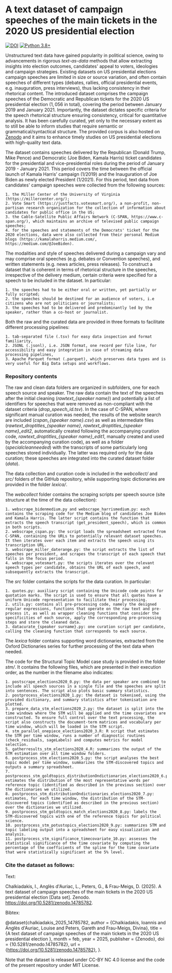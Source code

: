 # A text dataset of campaign speeches of the main tickets in the 2020 US presidential election

[![DOI](https://zenodo.org/badge/DOI/10.5281/zenodo.14785782.svg)](https://doi.org/10.5281/zenodo.14785782) [![Python 3.8+](https://img.shields.io/badge/python-3.8-blue.svg)](https://www.python.org/downloads/release/python-380/)

Unstructured text data have gained popularity in political science, owing to advancements in rigorous *text-as-data* methods that allow extracting insights into election outcomes, candidates' appeal to voters, ideologies and campaign strategies. Existing datasets on US presidential elections campaign speeches are limited in size or source variation, and often contain speeches of different types (debates, rallies, official presidential events, e.g. inauguration, press interviews), thus lacking consistency in their rhetorical content. The introduced dataset comprises the campaign speeches of the Democratic and Republican tickets for the 2020 US presidential election ($1,056$ in total), covering the period between January 2019 and January 2021. Importantly, the dataset dictates specific criteria for the speech rhetorical structure ensuring consistency, critical for quantitative analysis. It has been carefully curated, yet only to the necessary extent as to still be able to inform studies that require semantic or grammatical/syntactical structure. The provided corpus is also hosted on [Zenodo](https://doi.org/10.5281/zenodo.14785782) and it aims to enhance timely studies on US presidential elections with high-quality text data.



The dataset contains speeches delivered by the Republican (Donald Trump, Mike Pence) and Democratic (Joe Biden, Kamala Harris) ticket candidates for the presidential and vice-presidential roles during the period of January 2019 - January 2021. This period covers the time between the official launch of Kamala Harris’ campaign (1/2019) and the Inauguration of Joe Biden as newly elected President (1/2021). For this period, text data from candidates' campaign speeches were collected from the following sources:

    1. the Miller Center of the University of Virginia (https://millercenter.org/);
    2. Vote Smart (https://justfacts.votesmart.org/), a non-profit, non-partisan research organization for the collection of information about candidates for public office in the US;
    3. the Cable-Satellite Public Affairs Network (C-SPAN, https://www.c-span.org/), which maintains an archive of televised public campaign speeches;
    4. for the speeches and statements of the Democrats' ticket for the 2020 elections, data were also collected from their personal Medium blogs (https://kamalaharris.medium.com/, https://medium.com/@JoeBiden).


The modalities and style of speeches delivered during a campaign vary and may comprise oral speeches (e.g. debates or Convention speeches), and written statements (e.g. news articles, press releases). To construct a dataset that is coherent in terms of rhetorical structure in the speeches, irrespective of the delivery medium, certain criteria were specified for a speech to be included in the dataset. In particular:

    1. the speeches had to be either oral or written, yet partially or fully scripted; 
    2. the speeches should be destined for an audience of voters, i.e citizens who are not politicians or journalists; 
    3. the speeches had to be delivered and predominantly led by the speaker, rather than a co-host or journalist.

Both the raw and the curated data are provided in three formats to facilitate different processing pipelines:
    
    1. tab-separated file (.tsv) for easy data inspection and format familiarity,
    2. JSONL (.jsonl), i.e. JSON format, one record per file line, for accessibility and easy integration in case of streaming data processing pipelines,
    3. Apache Parquet format (.parquet), which preserves data types and is very useful for Big Data setups and workflows.


### Repository contents

The raw and clean data folders are organized in subfolders, one for each speech source and speaker. The raw data contain the text of the speeches after the initial cleaning (*rawtext\_\{speaker name\}*) and potentially a list of identifiers for speeches that were removed as non-compliant with the dataset criteria (*drop\_speech\_id.tsv*). In the case of C-SPAN, where significant manual curation was needed, the results of the website search are included (*cspan\_\{speaker name\}.csv*) as well as intermediate files (*rawtext\_droptitles\_\{speaker name\}*, *rawtext\_droptitles\_\{speaker name\}\_edit2*, automatically created following the accompanying curation code, *rawtext\_droptitles\_\{speaker name\}\_edit1*, manually created and used by the accompanying curation code), as well as a folder (*specialcleanneeded*) with the transcripts of some particularly long speeches stored individually. The latter was required only for the data curation; these speeches are integrated into the curated dataset folder (*data*).


The data collection and curation code is included in the *webcollect/* and *src/* folders of the GitHub repository, while supporting topic dictionaries are provided in the folder *lexica/*.

The *webcollect* folder contains the scraping scripts per speech source (site structure at the time of the data collection):

    1. webscrape_bidenmedium.py and webscrape_harrismedium.py: each contains the scraping code for the Medium blog of candidates Joe Biden and Kamala Harris. The latter script contains the function that extracts the speech transcript (get_president_speech), which is common in both scripts.
    2. webscrape_cspan.py: the script loads the spreadsheet extracted from C-SPAN, containing the URLs to potentially relevant dataset speeches. It then iterates over each item and extracts the speech using its transcription URL.
    3. webscrape_miller_daterange.py: the script extracts the list of speeches per president, and scrapes the transcript of each speech that falls in the focus period.
    4. webscrape_votesmart.py: the scripts iterates over the relevant speech types per candidate, obtains the URL of each speech, and subsequently extracts the transcript.

The *src* folder contains the scripts for the data curation. In particular:

    1. quotes.py: auxiliary script containing the Unicode code points for quotation marks. The script is used to ensure that all quotes have a uniform Unicode representation to facilitate their processing.
    2. utils.py: contains all pre-processing code, namely the designed regular expressions, functions that operate on the raw text and pre-process it, as well as wrapper cleaning functions that consider the specificities of each source, apply the corresponding pre-processing steps and store the cleaned data.
    3. datacurate_{speaker surname}.py: one curation script per candidate, calling the cleaning function that corresponds to each source.

The *lexica* folder contains supporting word dictionaries, extracted from the Oxford Dictionaries series for further processing of the text data when needed.


The code for the Structural Topic Model case study is provided in the folder *stm/*. It contains the following files, which are presented in their execution order, as the number in the filename also indicates:

    1. postscrape_elections2020_0.py: the data per speaker are combined to include all speech sources in a single file and the speeches are split into sentences. The script also plots basic summary statistics.
    2. postprocess_elections2020_1.py: the dataset is tokenised, using the provided dictionary, and summary statistics after tokenisation are plotted.
    3. prepare_data_stm_elections2020_2.py: the dataset is split into the time windows where the STM will be applied and the time covariates are constructed. To ensure full control over the text processing, the script also constructs the document-term matrices and vocabulary per time window, which will be loaded in the STM script.
    4. stm_parallel_onepiece_elections2020_3.R: R script that estimates the STM per time window, runs a number of diagnostic routines (check_residuals, sageLabels) and computes metrics for model selection.
    5. gatherresults_stm_elections2020_4.R: summarizes the output of the STM estimation over all time window folders.
    6. postprocess_stm_elections2020_5.py: the script analyses the best topic model per time window, summarizes the STM-discovered topics and outputs a summary spreadsheet.
    7. postprocess_stm_goldtopics_distributionOndictionaries_elections2020_6.py: estimates the distribution of the most representative words per reference topic (identified as described in the previous section) over the dictionaries we utilized.
    8. postprocess_stm_distributionOndictionaries_elections2020_7.py: estimates, for each time window, the distribution of the STM-discovered topics (identified as described in the previous section) over the dictionaries we utilized.
    9. postprocess_stm_goldtopics_match_elections2020_8.py: labels the STM-discovered topics with one of the reference topics for political science.
    10. postprocess_stm_potustopics_elections2020_9.py: summarizes STM and topic labeling output into a spreadsheet for easy visualization and analysis.
    11. postprocess_stm_significance_timecovariate_10.py: assesses the statistical significance of the time covariate by computing the percentage of the coefficients of the spline for the time covariate that were statistically significant at the 5% level.


### Cite the dataset as follows:

Text:

Chalkiadakis, I., Anglès d'Auriac, L., Peters, G., & Frau-Meigs, D. (2025). A text dataset of campaign speeches of the main tickets in the 2020 US presidential election [Data set]. Zenodo. https://doi.org/10.5281/zenodo.14785782.


Bibtex:

@dataset{chalkiadakis_2025_14785782,
  author       = {Chalkiadakis, Ioannis and
                  Anglès d'Auriac, Louise and
                  Peters, Gareth and
                  Frau-Meigs, Divina},
  title        = {A text dataset of campaign speeches of the main
                   tickets in the 2020 US presidential election
                  },
  month        = feb,
  year         = 2025,
  publisher    = {Zenodo},
  doi          = {10.5281/zenodo.14785782},
  url          = {https://doi.org/10.5281/zenodo.14785782},
}.

Note that the dataset is released under CC-BY NC 4.0 license and the code of the present repository under MIT License. 
